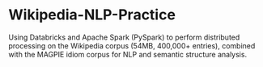 # Wikipedia-NLP-Practice
Using Databricks and Apache Spark (PySpark) to perform distributed processing on the Wikipedia corpus (54MB, 400,000+ entries), combined with the MAGPIE idiom corpus for NLP and semantic structure analysis.
